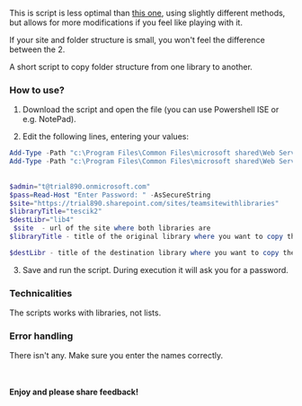 This is script is less optimal than [this one](https://github.com/PowershellScripts/AllGalleryScriptsSamples/tree/master/Lists%20and%20Libraries%20Management/Copy%20folder%20structure%20from%20one%20library%20to%20another), using slightly different methods, but allows for more modifications if you feel like playing with it.

If your site and folder structure is small, you won't feel the difference between the 2.

 

A short script to copy folder structure from one library to another.

 

### How to use?

1. Download the script and open the file (you can use Powershell ISE or e.g. NotePad).

2. Edit the following lines, entering your values:

 

```PowerShell
Add-Type -Path "c:\Program Files\Common Files\microsoft shared\Web Server Extensions\16\ISAPI\Microsoft.SharePoint.Client.dll" 
Add-Type -Path "c:\Program Files\Common Files\microsoft shared\Web Server Extensions\16\ISAPI\Microsoft.SharePoint.Client.Runtime.dll"  
 
 
$admin="t@trial890.onmicrosoft.com" 
$pass=Read-Host "Enter Password: " -AsSecureString 
$site="https://trial890.sharepoint.com/sites/teamsitewithlibraries" 
$libraryTitle="tescik2" 
$destLibr="lib4"
 $site  - url of the site where both libraries are
$libraryTitle - title of the original library where you want to copy the structure FROM

$destLibr - title of the destination library where you want to copy the structure TO
```
 
3. Save and run the script. During execution it will ask you for a password.



### Technicalities

The scripts works with libraries, not lists.

 

### Error handling

There isn't any. Make sure you enter the names correctly.



<br/><br/>
<b>Enjoy and please share feedback!</b>